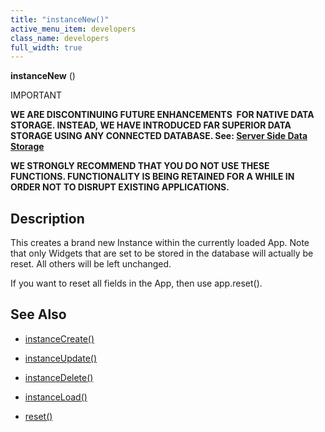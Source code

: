```yaml
---
title: "instanceNew()"
active_menu_item: developers
class_name: developers
full_width: true
---
```



**instanceNew** ()

IMPORTANT

**WE ARE DISCONTINUING FUTURE ENHANCEMENTS  FOR NATIVE DATA STORAGE. INSTEAD, WE HAVE INTRODUCED FAR SUPERIOR DATA STORAGE USING ANY CONNECTED DATABASE. See: [Server Side Data Storage](../../../data-storage/server-side-data-storage/)**

**WE STRONGLY RECOMMEND THAT YOU DO NOT USE THESE FUNCTIONS. FUNCTIONALITY IS BEING RETAINED FOR A WHILE IN ORDER NOT TO DISRUPT EXISTING APPLICATIONS.**

## Description

This creates a brand new Instance within the currently loaded App. Note that only Widgets that are set to be stored in the database will actually be reset. All others will be left unchanged.

If you want to reset all fields in the App, then use app.reset().

## See Also

 - [instanceCreate()](instancecreate)

 - [instanceUpdate()](instancesave)

 - [instanceDelete()](instancedelete)

 - [instanceLoad()](instanceload)

 - [reset()](../app-functions/refreset)

